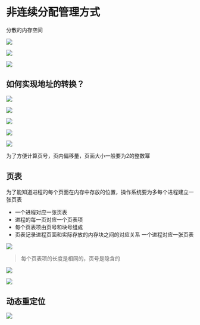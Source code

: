 # 非连续分配管理方式
分散的内存空间





![](https://files.mdnice.com/user/8332/d96fc48b-9326-4f7a-9641-4d0e64742734.png)




![](https://files.mdnice.com/user/8332/baad0a6a-da88-40fa-94ce-bd7e3718770c.png)





![](https://files.mdnice.com/user/8332/fb7c04de-2a73-47a2-8466-2de2f800825f.png)


## 如何实现地址的转换？

![](https://files.mdnice.com/user/8332/f6b7d3da-8a48-4ec0-a79a-e47a2aa9b044.png)

![](https://files.mdnice.com/user/8332/568b2bcd-624c-42df-a18f-8b9efa2f43de.png)



![](https://files.mdnice.com/user/8332/2f744841-fe13-4899-8336-96ba048f6ed2.png)

![](https://files.mdnice.com/user/8332/6f7c2720-c76e-46ff-ad3f-f687f69db9f1.png)



![](https://files.mdnice.com/user/8332/80e1af79-cc4a-45a3-8cfe-43bb338924ef.png)

为了方便计算页号，页内偏移量，页面大小一般要为2的整数幂

## 页表
为了能知道进程的每个页面在内存中存放的位置，操作系统要为多每个进程建立一张页表
- 一个进程对应一张页表
- 进程的每一页对应一个页表项
- 每个页表项由页号和块号组成
- 页表记录进程页面和实际存放的内存块之间的对应关系
一个进程对应一张页表
 

![](https://files.mdnice.com/user/8332/4555e053-1e81-430e-859a-92583be90ea9.png)

>每个页表项的长度是相同的，页号是隐含的


![](https://files.mdnice.com/user/8332/9d1cbfae-0edc-45a8-b268-a40c76268bd5.png)




![](https://files.mdnice.com/user/8332/cc988a26-e282-499a-8432-a4e450a9263c.png)

## 动态重定位

![](https://files.mdnice.com/user/8332/f5e1ae13-42db-46af-a418-803602f65cac.png)

